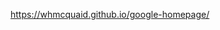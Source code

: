 <!-- First project for The Odin Project  -  Full stack development course--
<!-- Google Homepage-->
https://whmcquaid.github.io/google-homepage/
